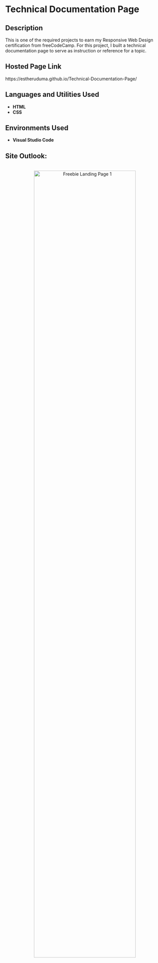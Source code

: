 <h1>Technical Documentation Page</h1>

<h2>Description</h2>
This is one of the required projects to earn my Responsive Web Design certification from freeCodeCamp. For this project, I built a technical documentation page to serve as instruction or reference for a topic.
<br />

<h2>Hosted Page Link</h2>
https://estheruduma.github.io/Technical-Documentation-Page/

<h2>Languages and Utilities Used</h2>

- <b>HTML</b> 
- <b>CSS</b>

<h2>Environments Used </h2>

- <b>Visual Studio Code</b>

<h2>Site Outlook:</h2>

<p align="center">
<br/>
<img src="https://user-images.githubusercontent.com/73527320/189916703-f872ca62-dbf4-4854-984c-cd42772859c0.png" height="80%" width="80%" alt="Freebie Landing Page 1"/>
</P>
